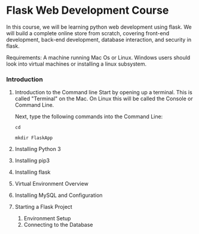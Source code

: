 # Flask Web Development Course

In this course, we will be learning python web development using flask. We will build
a complete online store from scratch, covering front-end development, back-end development,
database interaction, and security in flask.

Requirements: A machine running Mac Os or Linux. Windows users should look into virtual machines
or installing a linux subsystem. 

### Introduction
1. Introduction to the Command line
	Start by opening up a terminal. This is called "Terminal" on the Mac. On Linux this will be
	called the Console or Command Line.

	Next, type the following commands into the Command Line:
	```
	cd
	```
	```
	mkdir FlaskApp
	```
1. Installing Python 3
1. Installing pip3
1. Installing flask
1. Virtual Environment Overview
1. Installing MySQL and Configuration
1. Starting a Flask Project
	1. Environment Setup
	1. Connecting to the Database
 
